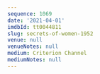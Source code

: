 ```yaml
---
sequence: 1069
date: '2021-04-01'
imdbId: tt0044811
slug: secrets-of-women-1952
venue: null
venueNotes: null
medium: Criterion Channel
mediumNotes: null
---
```



